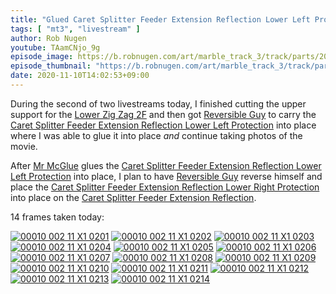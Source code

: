```yaml
---
title: "Glued Caret Splitter Feeder Extension Reflection Lower Left Protection"
tags: [ "mt3", "livestream" ]
author: Rob Nugen
youtube: TAamCNjo_9g
episode_image: https://b.robnugen.com/art/marble_track_3/track/parts/2020/2020_nov_10_caret_splitter_feeder_extension_reflection_lower_left_protection.jpg
episode_thumbnail: "https://b.robnugen.com/art/marble_track_3/track/parts/2020/thumbs/2020_nov_10_caret_splitter_feeder_extension_reflection_lower_left_protection.jpg"
date: 2020-11-10T14:02:53+09:00
---
```


During the second of two livestreams today, I finished cutting the
upper support for the [Lower Zig Zag 2F](/parts/lower-zig-zag-2f/) and then got [Reversible Guy](/workers/reversible/) to carry the [Caret Splitter Feeder Extension Reflection Lower Left Protection](/parts/caret-splitter-feeder-extension-reflection-lower-left-protection/)
into place where I was able to glue it into place *and* continue
taking photos of the movie.

After [Mr McGlue](/workers/mr_mcglue/) glues the  [Caret Splitter Feeder Extension Reflection Lower Left Protection](/parts/caret-splitter-feeder-extension-reflection-lower-left-protection/) into place, I plan to have [Reversible Guy](/workers/reversible/) reverse
himself and place the [Caret Splitter Feeder Extension Reflection Lower Right Protection](/parts/caret-splitter-feeder-extension-reflection-lower-right-protection/) into place on the [Caret Splitter Feeder Extension Reflection](/parts/caret-splitter-feeder-extension-reflection/).

14 frames taken today:

[![00010 002 11 X1 0201](//b.robnugen.com/art/marble_track_3/frames/2020/thumbs/00010_002_11_X1_0201.jpg)](//b.robnugen.com/art/marble_track_3/frames/2020/00010_002_11_X1_0201.jpg)
[![00010 002 11 X1 0202](//b.robnugen.com/art/marble_track_3/frames/2020/thumbs/00010_002_11_X1_0202.jpg)](//b.robnugen.com/art/marble_track_3/frames/2020/00010_002_11_X1_0202.jpg)
[![00010 002 11 X1 0203](//b.robnugen.com/art/marble_track_3/frames/2020/thumbs/00010_002_11_X1_0203.jpg)](//b.robnugen.com/art/marble_track_3/frames/2020/00010_002_11_X1_0203.jpg)
[![00010 002 11 X1 0204](//b.robnugen.com/art/marble_track_3/frames/2020/thumbs/00010_002_11_X1_0204.jpg)](//b.robnugen.com/art/marble_track_3/frames/2020/00010_002_11_X1_0204.jpg)
[![00010 002 11 X1 0205](//b.robnugen.com/art/marble_track_3/frames/2020/thumbs/00010_002_11_X1_0205.jpg)](//b.robnugen.com/art/marble_track_3/frames/2020/00010_002_11_X1_0205.jpg)
[![00010 002 11 X1 0206](//b.robnugen.com/art/marble_track_3/frames/2020/thumbs/00010_002_11_X1_0206.jpg)](//b.robnugen.com/art/marble_track_3/frames/2020/00010_002_11_X1_0206.jpg)
[![00010 002 11 X1 0207](//b.robnugen.com/art/marble_track_3/frames/2020/thumbs/00010_002_11_X1_0207.jpg)](//b.robnugen.com/art/marble_track_3/frames/2020/00010_002_11_X1_0207.jpg)
[![00010 002 11 X1 0208](//b.robnugen.com/art/marble_track_3/frames/2020/thumbs/00010_002_11_X1_0208.jpg)](//b.robnugen.com/art/marble_track_3/frames/2020/00010_002_11_X1_0208.jpg)
[![00010 002 11 X1 0209](//b.robnugen.com/art/marble_track_3/frames/2020/thumbs/00010_002_11_X1_0209.jpg)](//b.robnugen.com/art/marble_track_3/frames/2020/00010_002_11_X1_0209.jpg)
[![00010 002 11 X1 0210](//b.robnugen.com/art/marble_track_3/frames/2020/thumbs/00010_002_11_X1_0210.jpg)](//b.robnugen.com/art/marble_track_3/frames/2020/00010_002_11_X1_0210.jpg)
[![00010 002 11 X1 0211](//b.robnugen.com/art/marble_track_3/frames/2020/thumbs/00010_002_11_X1_0211.jpg)](//b.robnugen.com/art/marble_track_3/frames/2020/00010_002_11_X1_0211.jpg)
[![00010 002 11 X1 0212](//b.robnugen.com/art/marble_track_3/frames/2020/thumbs/00010_002_11_X1_0212.jpg)](//b.robnugen.com/art/marble_track_3/frames/2020/00010_002_11_X1_0212.jpg)
[![00010 002 11 X1 0213](//b.robnugen.com/art/marble_track_3/frames/2020/thumbs/00010_002_11_X1_0213.jpg)](//b.robnugen.com/art/marble_track_3/frames/2020/00010_002_11_X1_0213.jpg)
[![00010 002 11 X1 0214](//b.robnugen.com/art/marble_track_3/frames/2020/thumbs/00010_002_11_X1_0214.jpg)](//b.robnugen.com/art/marble_track_3/frames/2020/00010_002_11_X1_0214.jpg)
